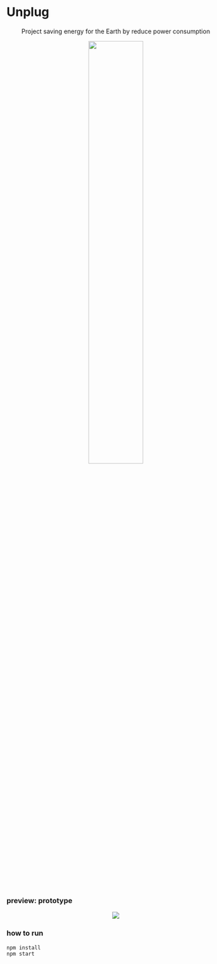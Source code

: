 # Unplug
<p align="center">Project saving energy for the Earth by reduce power consumption</p>

<p align="center">
<img src="https://user-images.githubusercontent.com/87087163/182898362-d77a13ae-abd0-458b-9d04-df7fa810c112.png" width="50%">
</p>

### preview: prototype

<p align="center">
<img src="https://user-images.githubusercontent.com/87087163/183145739-ac7efdc8-3c9f-4bdf-b728-5880e01c544f.PNG">
</p>

### how to run
```
npm install
npm start
```
